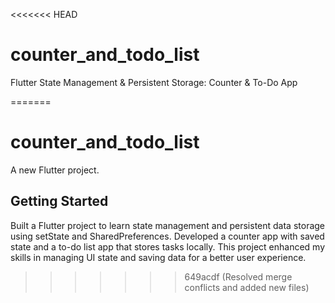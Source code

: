 <<<<<<< HEAD
# counter_and_todo_list

Flutter State Management & Persistent Storage: Counter & To-Do App


=======
# counter_and_todo_list

A new Flutter project.

## Getting Started
Built a Flutter project to learn state management and persistent data storage using setState and SharedPreferences. Developed a counter app with saved state and a to-do list app that stores tasks locally. This project enhanced my skills in managing UI state and saving data for a better user experience. 

>>>>>>> 649acdf (Resolved merge conflicts and added new files)



